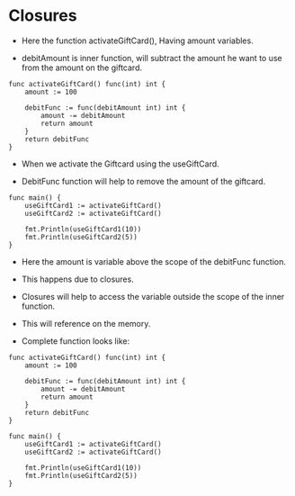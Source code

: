 # Closures 

* Here the function activateGiftCard(), Having amount variables. 

* debitAmount is inner function, will subtract the amount he want to use from the amount on the giftcard. 


```
func activateGiftCard() func(int) int {
	amount := 100

	debitFunc := func(debitAmount int) int {
		amount -= debitAmount
		return amount
	}
	return debitFunc
}

```

* When we activate the Giftcard using the useGiftCard. 

* DebitFunc function will help to remove the amount of the giftcard. 

```
func main() {
	useGiftCard1 := activateGiftCard()
	useGiftCard2 := activateGiftCard()

	fmt.Println(useGiftCard1(10))
	fmt.Println(useGiftCard2(5))
}

```


* Here the amount is variable above the scope of the debitFunc function. 

* This happens due to closures. 

* Closures will help to access the variable outside the scope of the inner function. 

* This will reference on the memory. 


* Complete function looks like: 

```
func activateGiftCard() func(int) int {
	amount := 100

	debitFunc := func(debitAmount int) int {
		amount -= debitAmount
		return amount
	}
	return debitFunc
}

func main() {
	useGiftCard1 := activateGiftCard()
	useGiftCard2 := activateGiftCard()

	fmt.Println(useGiftCard1(10))
	fmt.Println(useGiftCard2(5))
}

```